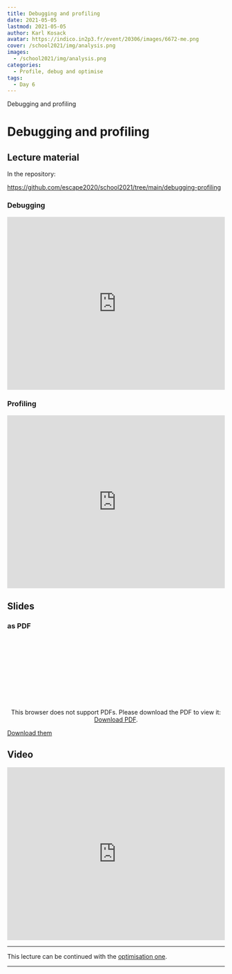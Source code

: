 ```yaml
---
title: Debugging and profiling
date: 2021-05-05
lastmod: 2021-05-05
author: Karl Kosack
avatar: https://indico.in2p3.fr/event/20306/images/6672-me.png
cover: /school2021/img/analysis.png
images:
  - /school2021/img/analysis.png
categories:
  - Profile, debug and optimise
tags:
  - Day 6
---
```


Debugging and profiling

<!--more-->
<!---->

<!-- Dear instructor:
* The dates at the top of this markdown (.md) document will help order the classes in the portal.
Please, if you don't need to, do not change the one that is now.
* Take into account that there is a feature in the dates: if you use a date in the future, the class will be not visible in the portal until the date you have assigned.
* You can create dedicated folders if you need to.
* But if you simply need to add some pictures, you can use the folder ../static/img/ mentioned at the top as /school2021/img/
-->

<!---->

# Debugging and profiling

## Lecture material

In the repository:

https://github.com/escape2020/school2021/tree/main/debugging-profiling


### Debugging

<iframe frameborder="0" height="400" width="100%" scrolling="yes" src="https://nbviewer.jupyter.org/github/escape2020/school2021/blob/main/debugging-profiling/debugging.ipynb"></iframe>

### Profiling

<iframe frameborder="0" height="400" width="100%" scrolling="yes" src="https://nbviewer.jupyter.org/github/escape2020/school2021/blob/main/debugging-profiling/profiling.ipynb"></iframe>


## Slides

### as PDF
<CENTER>

<object data="https://indico.in2p3.fr/event/20306/contributions/96905/attachments/64857/90126/Debugging%20Profiling.pdf" type="application/pdf" width="100%" height="550px">
    <embed src="https://indico.in2p3.fr/event/20306/contributions/96905/attachments/64857/90126/Debugging%20Profiling.pdf">
        <p>This browser does not support PDFs. Please download the PDF to view it: <a href="https://indico.in2p3.fr/event/20306/contributions/96905/attachments/64857/90126/Debugging%20Profiling.pdf">Download PDF</a>.</p>
    </embed>
</object>

</CENTER>

[Download them](https://indico.in2p3.fr/event/20306/contributions/96905/attachments/64857/90126/Debugging%20Profiling.pdf)


## Video

<iframe width="100%" height="400" src="https://www.youtube.com/embed/gDUx_B3BeoQ" title="YouTube video player" frameborder="0" allow="accelerometer; autoplay; clipboard-write; encrypted-media; gyroscope; picture-in-picture" allowfullscreen></iframe>

---
This lecture can be continued with the [optimisation one](clase18).

---
